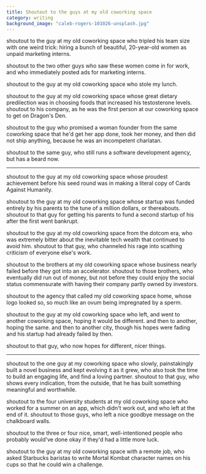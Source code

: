 ```yaml
---
title: Shoutout to the guys at my old coworking space
category: writing
background_image: "caleb-rogers-101026-unsplash.jpg"
---
```

shoutout to the guy at my old coworking space who tripled his team size with one weird trick: hiring a bunch of beautiful, 20-year-old women as unpaid marketing interns.

shoutout to the two other guys who saw these women come in for work, and who immediately posted ads for marketing interns.

shoutout to the guy at my old coworking space who stole my lunch.

shoutout to the guy at my old coworking space whose great dietary predilection was in choosing foods that increased his testosterone levels. shoutout to his company, as he was the first person at our coworking space to get on Dragon's Den.

shoutout to the guy who promised a woman founder from the same coworking space that he'd get her app done, took her money, and then did not ship anything, because he was an incompetent charlatan.

shoutout to the same guy, who still runs a software development agency, but has a beard now.

___

shoutout to the guy at my old coworking space whose proudest achievement before his seed round was in making a literal copy of Cards Against Humanity.

shoutout to the guy at my old coworking space whose startup was funded entirely by his parents to the tune of a million dollars, or thereabouts. shoutout to that guy for getting his parents to fund a second startup of his after the first went bankrupt.

shoutout to the guy at my old coworking space from the dotcom era, who was extremely bitter about the inevitable tech wealth that continued to avoid him. shoutout to that guy, who channeled his rage into scathing criticism of everyone else's work.

shoutout to the brothers at my old coworking space whose business nearly failed before they got into an accelerator. shoutout to those brothers, who eventually did run out of money, but not before they could enjoy the social status commensurate with having their company partly owned by investors.

shoutout to the agency that called my old coworking space home, whose logo looked so, so much like an ovum being impregnated by a sperm.

shoutout to the guy at my old coworking space who left, and went to another coworking space, hoping it would be different. and then to another, hoping the same. and then to another city, though his hopes were fading and his startup had already failed by then.

shoutout to that guy, who now hopes for different, nicer things.

___

shoutout to the one guy at my coworking space who slowly, painstakingly built a novel business and kept evolving it as it grew, who also took the time to build an engaging life, and find a loving partner. shoutout to that guy, who shows every indication, from the outside, that he has built something meaningful and worthwhile.

shoutout to the four university students at my old coworking space who worked for a summer on an app, which didn't work out, and who left at the end of it. shoutout to those guys, who left a nice goodbye message on the chalkboard walls.

shoutout to the three or four nice, smart, well-intentioned people who probably would've done okay if they'd had a little more luck.

shoutout to the guy at my old coworking space with a remote job, who asked Starbucks baristas to write Mortal Kombat character names on his cups so that he could win a challenge.